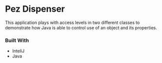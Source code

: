 # Pez Dispenser
This application plays with access levels in two different classes to demonstrate how Java is able to control use of an object and its properties. 

### Built With
* InteliJ
* Java